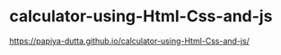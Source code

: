 # calculator-using-Html-Css-and-js
 https://papiya-dutta.github.io/calculator-using-Html-Css-and-js/
